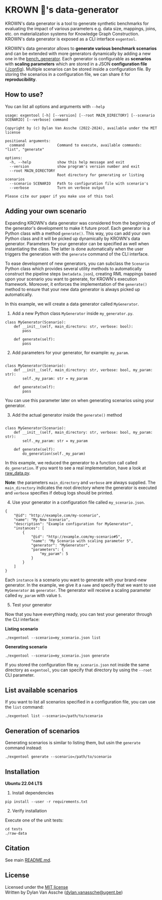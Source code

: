 # KROWN 👑's data-generator

KROWN's data generator is a tool to generate synthetic benchmarks
for evaluating the impact of various parameters
e.g. data size, mappings, joins, etc. on materialization systems
for Knowledge Graph Construction.
KROWN's data generator is exposed as a CLI interface `exgentool`.

KROWN's data generator allows to **generate various benchmark scenarios**
and can be extended with more generators dynamically by adding a new one in
the [bench_generator](./bench_generator). Each generator is configurable
as **scenarios** with **scaling parameters**
which are stored in a JSON **configuration file**
([./config](config)). Multiple scenarios can be stored inside a configuration
file. By storing the scenarios in a configuration file, we can share it
for **reproducibility**.

## How to use?

You can list all options and arguments with `--help`

```
usage: exgentool [-h] [--version] [--root MAIN_DIRECTORY] [--scenario SCENARIO] [--verbose] command

Copyright by (c) Dylan Van Assche (2022-2024), available under the MIT license

positional arguments:
  command               Command to execute, available commands: "list", "generate"

options:
  -h, --help            show this help message and exit
  --version             show program's version number and exit
  --root MAIN_DIRECTORY
                        Root directory for generating or listing scenarios
  --scenario SCENARIO   Path to configuration file with scenario's
  --verbose             Turn on verbose output

Please cite our paper if you make use of this tool
```

## Adding your own scenario

Expanding KROWN's data generator was considered from the beginning of the 
generator's development to make it future proof. Each generator is a Python
class with a method `generate()`. This way, you can add your own Python class
and it will be picked up dynamically by KROWN's data generator. Parameters
for your generator can be specified as well when instantiating the class.
The latter is done automatically when the user triggers the generation with
the `generate` command of the CLI interface.

To ease development of new generators, you can subclass the `Scenario` Python
class which provides several utility methods to automatically construct
the pipeline steps (`metadata.json`), creating RML mappings based upon your
scenario you want to generate, for KROWN's execution framework. Moreover,
it enforces the implementation of the `generate()` method to ensure that your
new data generator is always picked up automatically.

In this example, we will create a data generator called `MyGenerator`.

1. Add a new Python class `MyGenerator` inside `my_generator.py`.

```
class MyGenerator(Scenario):
    def __init__(self, main_directoru: str, verbose: bool):
        pass
        
    def generate(self):
        pass
```

2. Add parameters for your generator, for example: `my_param`.

```

class MyGenerator(Scenario):
    def __init__(self, main_directory: str, verbose: bool, my_param: str):
        self._my_param: str = my_param
        
    def generate(self):
        pass
```

You can use this parameter later on when generating scenarios using your
generator.

3. Add the actual generator inside the `generate()` method

```

class MyGenerator(Scenario):
    def __init__(self, main_directory: str, verbose: bool, my_param: str):
        self._my_param: str = my_param
        
    def generate(self):
        do_generation(self._my_param)
```

In this example, we reduced the generator to a function call called `do_generation`.
If you want to see a real implementation, have a look at [raw_data.py](./bench_generator/raw_data.py).

**Note**: the parameters `main_directory` and `verbose` are always supplied.
The `main_directory` indicates the root directory where the generator is
executed and `verbose` specifies if debug logs should be printed.

4. Use your generator in a configuration file called `my_scenario.json`.

```
{
    "@id": "http://example.com/my-scenario",
    "name": "My New Scenario",
    "description": "Example configuration for MyGenerator",
    "instances": [
        {
            "@id": "http://example.com/my-scenario#5",
            "name": "My Scenario with scaling parameter 5",
            "generator": "MyGenerator",
            "parameters": {
                "my_param": 5
            }
        }
    ]
}
```

Each `instance` is a scenario you want to generate with your brand-new 
generator. In the example, we give it a `name` and specify that we want to use
`MyGenerator` as `generator`. The generator will receive a scaling parameter
called `my_param` with value `5`.

5. Test your generator

Now that you have everything ready, you can test your generator through
the CLI interface:

**Listing scenario**

```
./exgentool --scenario=my_scenario.json list
```

**Generating scenario**

```
./exgentool --scenario=my_scenario.json generate
```

If you stored the configuration file `my_scenario.json` not inside the same
directory as `exgentool`, you can specify that directory by using the `--root`
CLI parameter.

## List available scenarios

If you want to list all scenarios specified in a configuration file,
you can use the `list` command:

```
./exgentool list --scenario=/path/to/scenario
```

## Generation of scenarios

Generating scenarios is similar to listing them, but usin the `generate`
command instead:

```
./exgentool generate --scenario=/path/to/scenario
```

## Installation

**Ubuntu 22.04 LTS**

1. Install dependencies

```
pip install --user -r requirements.txt
```

2. Verify installation

Execute one of the unit tests:

```
cd tests
./raw-data 
```

## Citation

See main [README.md](../README.md).

## License

Licensed under the [MIT license](./LICENSE)<br>
Written by Dylan Van Assche (dylan.vanassche@ugent.be)
